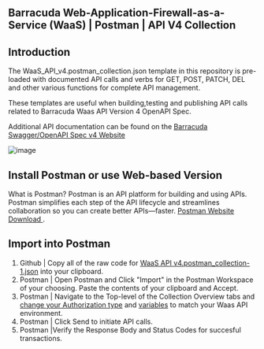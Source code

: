 ## Barracuda Web-Application-Firewall-as-a-Service (WaaS) | Postman | API V4 Collection
## Introduction
The WaaS_API_v4.postman_collection.json template in this repository is pre-loaded with documented API calls and verbs for GET, POST, PATCH, DEL and other various functions for complete API management. 

These templates are useful when building,testing and publishing API calls related to Barracuda Waas API Version 4 OpenAPI Spec. 

Additional API documentation can be found on the [Barracuda Swagger/OpenAPI Spec v4 Website](https://api.waas.barracudanetworks.com/v4/swagger/#/)

![image](https://github.com/ntrifiletti/waas-postman/assets/60154709/d7afc92f-ca47-405f-bffc-602a6f339e8d)

## Install Postman or use Web-based Version
What is Postman? 
Postman is an API platform for building and using APIs. Postman simplifies each step of the API lifecycle and streamlines collaboration so you can create better APIs—faster.
[Postman Website Download ](https://www.postman.com/downloads/).

## Import into Postman
1. Github | Copy all of the raw code for [WaaS API v4.postman_collection-1.json](https://raw.githubusercontent.com/ntrifiletti/waas-postman/main/WaaS%20API%20v4.postman_collection-1.json) into your clipboard.
2. Postman | Open Postman and Click "Import" in the Postman Workspace of your choosing. Paste the contents of your clipboard and Accept.
3. Postman | Navigate to the Top-level of the Collection Overview tabs and [change your Authorization type](https://learning.postman.com/docs/sending-requests/authorization/specifying-authorization-details) and [variables](https://learning.postman.com/docs/sending-requests/variables/) to match your Waas API environment.
4. Postman | Click Send to initiate API calls.
5. Postman |Verify the Response Body and Status Codes for succesful transactions. 








